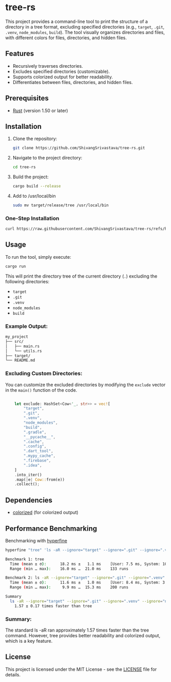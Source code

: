 # tree-rs

This project provides a command-line tool to print the structure of a directory in a tree format, excluding specified directories (e.g., `target`, `.git`, `.venv`, `node_modules`, `build`). The tool visually organizes directories and files, with different colors for files, directories, and hidden files. 

## Features

- Recursively traverses directories.
- Excludes specified directories (customizable).
- Supports colorized output for better readability.
- Differentiates between files, directories, and hidden files.

## Prerequisites

- [Rust](https://www.rust-lang.org/tools/install) (version 1.50 or later)

## Installation

1. Clone the repository:
   ```bash
   git clone https://github.com/ShivangSrivastava/tree-rs.git
   ```

2. Navigate to the project directory:
   ```bash
   cd tree-rs
   ```

3. Build the project:
   ```bash
   cargo build --release
   ```
4. Add to /usr/local/bin
    ```bash
    sudo mv target/release/tree /usr/local/bin
    ```
    
### One-Step Installation
   ```bash
   curl https://raw.githubusercontent.com/ShivangSrivastava/tree-rs/refs/heads/main/install.sh | sh
   ```
    
## Usage

To run the tool, simply execute:

```bash
cargo run
```

This will print the directory tree of the current directory (`.`) excluding the following directories:

- `target`
- `.git`
- `.venv`
- `node_modules`
- `build`

### Example Output:

```bash
my_project
├── src/
│   ├── main.rs
│   └── utils.rs
├── target/
└── README.md
```

### Excluding Custom Directories:

You can customize the excluded directories by modifying the `exclude` vector in the `main()` function of the code.

```rust

    let exclude: HashSet<Cow<'_, str>> = vec![
        "target",
        ".git",
        ".venv",
        "node_modules",
        "build",
        ".gradle",
        "__pycache__",
        ".cache",
        ".config",
        ".dart_tool",
        ".mypy_cache",
        ".firebase",
        ".idea",
    ]
    .into_iter()
    .map(|e| Cow::from(e))
    .collect();

```

## Dependencies

- [colorized](https://crates.io/crates/colorized) (for colorized output)

## Performance Benchmarking
Benchmarking with [hyperfine](https://github.com/sharkdp/hyperfine)
```bash
hyperfine "tree" 'ls -aR --ignore="target" --ignore=".git" --ignore=".venv" --ignore="node_modules" --ignore="build" --ignore=".gradle" --ignore="__pycache__" --ignore=".cache" --ignore=".config" --ignore=".dart_tool" --ignore=".mypy_cache" --ignore=".firebase" --ignore=".idea"' --warmup=10

Benchmark 1: tree
  Time (mean ± σ):      18.2 ms ±   1.1 ms    [User: 7.5 ms, System: 10.6 ms]
  Range (min … max):    16.0 ms …  21.0 ms    133 runs

Benchmark 2: ls -aR --ignore="target" --ignore=".git" --ignore=".venv" --ignore="node_modules" --ignore="build" --ignore=".gradle" --ignore="__pycache__" --ignore=".cache" --ignore=".config" --ignore=".dart_tool" --ignore=".mypy_cache" --ignore=".firebase" --ignore=".idea"
  Time (mean ± σ):      11.6 ms ±   1.0 ms    [User: 8.4 ms, System: 3.2 ms]
  Range (min … max):     9.9 ms …  15.3 ms    200 runs

Summary
  ls -aR --ignore="target" --ignore=".git" --ignore=".venv" --ignore="node_modules" --ignore="build" --ignore=".gradle" --ignore="__pycache__" --ignore=".cache" --ignore=".config" --ignore=".dart_tool" --ignore=".mypy_cache" --ignore=".firebase" --ignore=".idea" ran
    1.57 ± 0.17 times faster than tree

```
### Summary:

The standard ls -aR ran approximately 1.57 times faster than the tree command. However, tree provides better readability and colorized output, which is a key feature.

## License

This project is licensed under the MIT License - see the [LICENSE](LICENSE) file for details.

